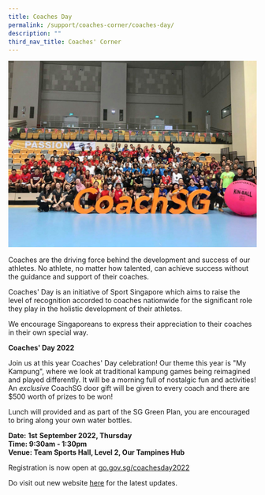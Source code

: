 ```yaml
---
title: Coaches Day
permalink: /support/coaches-corner/coaches-day/
description: ""
third_nav_title: Coaches' Corner
---
```

![](/images/Support/Coache's%20Corner/coachesday18_group.jpeg)

Coaches are the driving force behind the development and success of our athletes. No athlete, no matter how talented, can achieve success without the guidance and support of their coaches.

Coaches' Day is an initiative of Sport Singapore which aims to raise the level of recognition accorded to coaches nationwide for the significant role they play in the holistic development of their athletes.

We encourage Singaporeans to express their appreciation to their coaches in their own special way.

**Coaches' Day 2022**

Join us at this year Coaches' Day celebration! Our theme this year is "My Kampung", where we look at traditional kampung games being reimagined and played differently. It will be a morning full of nostalgic fun and activities! An _exclusive_ CoachSG door gift will be given to every coach and there are $500 worth of prizes to be won!

Lunch will provided and as part of the SG Green Plan, you are encouraged to bring along your own water bottles. 

**Date:** **1st** **September 2022, Thursday**
<br>**Time: 9:30am - 1:30pm**
<br>**Venue: Team Sports Hall, Level 2, Our Tampines Hub**

Registration is now open at [go.gov.sg/coachesday2022](http://go.gov.sg/coachesday2022) [](http://go.gov.sg/coachesday2022) 

Do visit out new website [here](https://coachsg.sportsingapore.gov.sg/) for the latest updates.